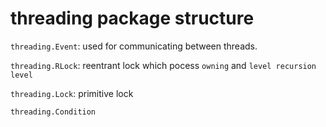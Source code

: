 # threading package structure

`threading.Event`: used for communicating between threads. 

`threading.RLock`: reentrant lock which pocess `owning` and `level recursion level`

`threading.Lock`: primitive lock

`threading.Condition`

